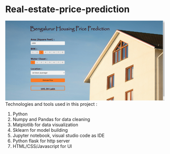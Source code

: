 # Real-estate-price-prediction
![](BHPP.png)
Technologies and tools used in this project :
1. Python
2. Numpy and Pandas for data cleaning
3. Matplotlib for data visualization
4. Sklearn for model building
5. Jupyter notebook, visual studio code as IDE
6. Python flask for http server
7. HTML/CSS/Javascript for UI
